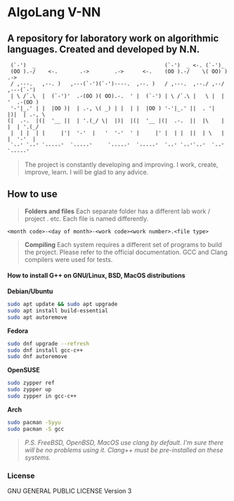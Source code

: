 # **AlgoLang V-NN**

## A repository for laboratory work on algorithmic languages. Created and developed by N.N.

```
 (`-')  _                                         (`-')  _ <-. (`-')_
 (OO ).-/    <-.       .->        .->      <-.    (OO ).-/    \( OO) )    .->
 / ,---.   ,--. )   ,---(`-')(`-')----.  ,--. )   / ,---.  ,--./ ,--/  ,---(`-')
 | \ /`.\  |  (`-')'  .-(OO )( OO).-.  ' |  (`-') | \ /`.\ |   \ |  | '  .-(OO )
 '-'|_.' | |  |OO )|  | .-, \( _) | |  | |  |OO ) '-'|_.' ||  . '|  |)|  | .-, \
(|  .-.  |(|  '__ ||  | '.(_/ \|  |)|  |(|  '__ |(|  .-.  ||  |\    | |  | '.(_/
 |  | |  | |     |'|  '-'  |   '  '-'  ' |     |' |  | |  ||  | \   | |  '-'  |
 `--' `--' `-----'  `-----'     `-----'  `-----'  `--' `--'`--'  `--'  `-----'
```

> The project is constantly developing and improving.
> I work, create, improve, learn.
> I will be glad to any advice. 

## How to use

> **Folders and files**
> Each separate folder has a different lab work / project . etc. Each file is named differently.

```
<month code>-<day of month>-<work code><work number>.<file type>
```

> **Compiling**
> Each system requires a different set of programs to build the project.
> Please refer to the official documentation. 
> GCC and Clang compilers were used for tests.

#### How to install G++ on GNU/Linux, BSD, MacOS distributions

**Debian/Ubuntu**

```sh
sudo apt update && sudo apt upgrade
sudo apt install build-essential
sudo apt autoremove
```

**Fedora**

```sh
sudo dnf upgrade --refresh
sudo dnf install gcc-c++
sudo dnf autoremove
```

**OpenSUSE**

```sh
sudo zypper ref
sudo zypper up
sudo zypper in gcc-c++
```

**Arch**

```sh
sudo pacman -Syyu
sudo pacman -S gcc
```

> _P.S. FreeBSD, OpenBSD, MacOS use clang by default. I'm sure there will be no problems using it._
> _Clang++ must be pre-installed on these systems._

### License
GNU GENERAL PUBLIC LICENSE Version 3

